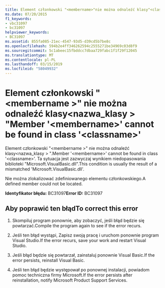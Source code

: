 ```yaml
---
title: Element członkowski "<membername>"nie można odnaleźć klasy"<classname>"
ms.date: 07/20/2015
f1_keywords:
- vbc31097
- bc31097
helpviewer_keywords:
- BC31097
ms.assetid: 855fa085-21ec-4547-93d5-d39cd5b7be8c
ms.openlocfilehash: 594b2e4ff346262594c2555271be34969c03d8f9
ms.sourcegitcommit: 5c1abeec15fbddcc7dbaa729fabc1f1f29f12045
ms.translationtype: MT
ms.contentlocale: pl-PL
ms.lasthandoff: 03/15/2019
ms.locfileid: "58049932"
---
```

# <a name="member-membername-cannot-be-found-in-class-classname"></a><span data-ttu-id="8310c-102">Element członkowski "\<membername >" nie można odnaleźć klasy\<nazwa_klasy > "</span><span class="sxs-lookup"><span data-stu-id="8310c-102">Member '\<membername>' cannot be found in class '\<classname>'</span></span>
<span data-ttu-id="8310c-103">Element członkowski "\<membername >" nie można odnaleźć klasy\<nazwa_klasy > ".</span><span class="sxs-lookup"><span data-stu-id="8310c-103">Member '\<membername>' cannot be found in class '\<classname>'.</span></span> <span data-ttu-id="8310c-104">Ta sytuacja jest zazwyczaj wynikiem niedopasowania biblioteki "Microsoft.VisualBasic.dll".</span><span class="sxs-lookup"><span data-stu-id="8310c-104">This condition is usually the result of a mismatched 'Microsoft.VisualBasic.dll'.</span></span>  
  
 <span data-ttu-id="8310c-105">Nie można zlokalizować zdefiniowanego elementu członkowskiego.</span><span class="sxs-lookup"><span data-stu-id="8310c-105">A defined member could not be located.</span></span>  
  
 <span data-ttu-id="8310c-106">**Identyfikator błędu:** BC31097</span><span class="sxs-lookup"><span data-stu-id="8310c-106">**Error ID:** BC31097</span></span>  
  
## <a name="to-correct-this-error"></a><span data-ttu-id="8310c-107">Aby poprawić ten błąd</span><span class="sxs-lookup"><span data-stu-id="8310c-107">To correct this error</span></span>  
  
1.  <span data-ttu-id="8310c-108">Skompiluj program ponownie, aby zobaczyć, jeśli błąd będzie się powtarzać.</span><span class="sxs-lookup"><span data-stu-id="8310c-108">Compile the program again to see if the error recurs.</span></span>  
  
2.  <span data-ttu-id="8310c-109">Jeśli ten błąd wystąpi, Zapisz swoją pracę i uruchom ponownie program Visual Studio.</span><span class="sxs-lookup"><span data-stu-id="8310c-109">If the error recurs, save your work and restart Visual Studio.</span></span>  
  
3.  <span data-ttu-id="8310c-110">Jeśli błąd będzie się powtarzał, zainstaluj ponownie Visual Basic.</span><span class="sxs-lookup"><span data-stu-id="8310c-110">If the error persists, reinstall Visual Basic.</span></span>  
  
4.  <span data-ttu-id="8310c-111">Jeśli ten błąd będzie występował po ponownej instalacji, powiadom pomoc techniczna firmy Microsoft.</span><span class="sxs-lookup"><span data-stu-id="8310c-111">If the error persists after reinstallation, notify Microsoft Product Support Services.</span></span>  
  
